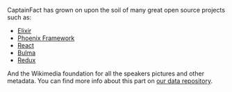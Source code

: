 CaptainFact has grown on upon the soil of many great open source projects such as:

* [Elixir](https://elixir-lang.org)
* [Phoenix Framework](https://github.com/phoenixframework/phoenix)
* [React](https://facebook.github.io/react/)
* [Bulma](http://bulma.io/)
* [Redux](http://redux.js.org/)


And the Wikimedia foundation for all the speakers pictures and other metadata. You
can find more info about this part on [our data repository](https://github.com/CaptainFact/captain-fact-data).